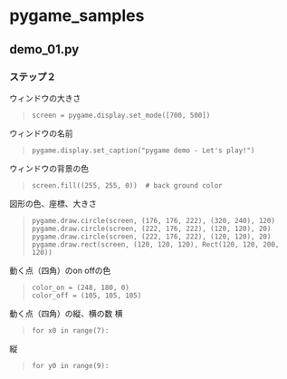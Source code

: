 # pygame_samples
## demo_01.py

### ステップ２
 ウィンドウの大きさ
>~~~
>screen = pygame.display.set_mode([700, 500])
>~~~

ウィンドウの名前
>~~~
>pygame.display.set_caption("pygame demo - Let's play!")
>~~~

ウィンドウの背景の色
>~~~
> screen.fill((255, 255, 0))  # back ground color
>~~~

図形の色、座標、大きさ
>~~~
>pygame.draw.circle(screen, (176, 176, 222), (320, 240), 120)
>pygame.draw.circle(screen, (222, 176, 222), (120, 120), 20)
>pygame.draw.circle(screen, (222, 176, 222), (120, 120), 20)
>pygame.draw.rect(screen, (120, 120, 120), Rect(120, 120, 200, 120))
>~~~

動く点（四角）のon offの色
>~~~
>color_on = (248, 180, 0)
>color_off = (105, 105, 105)
>~~~

動く点（四角）の縦、横の数
横
>~~~
> for x0 in range(7):
>~~~
縦
>~~~
>for y0 in range(9):
>~~~